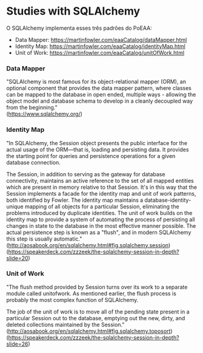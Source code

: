 Studies with SQLAlchemy
===

O SQLAlchemy implementa esses três padrões do PoEAA:
- Data Mapper: https://martinfowler.com/eaaCatalog/dataMapper.html
- Identity Map: https://martinfowler.com/eaaCatalog/identityMap.html
- Unit of Work: https://martinfowler.com/eaaCatalog/unitOfWork.html

### Data Mapper

"SQLAlchemy is most famous for its object-relational mapper (ORM), an optional component that provides the data mapper pattern, where classes can be mapped to the database in open ended, multiple ways - allowing the object model and database schema to develop in a cleanly decoupled way from the beginning."  
(https://www.sqlalchemy.org/)

### Identity Map

"In SQLAlchemy, the Session object presents the public interface for the actual usage of the ORM—that is, loading and persisting data. It provides the starting point for queries and persistence operations for a given database connection.

The Session, in addition to serving as the gateway for database connectivity, maintains an active reference to the set of all mapped entities which are present in memory relative to that Session. It's in this way that the Session implements a facade for the identity map and unit of work patterns, both identified by Fowler. The identity map maintains a database-identity-unique mapping of all objects for a particular Session, eliminating the problems introduced by duplicate identities. The unit of work builds on the identity map to provide a system of automating the process of persisting all changes in state to the database in the most effective manner possible. The actual persistence step is known as a "flush", and in modern SQLAlchemy this step is usually automatic."  
(http://aosabook.org/en/sqlalchemy.html#fig.sqlalchemy.session)  
(https://speakerdeck.com/zzzeek/the-sqlalchemy-session-in-depth?slide=20)

### Unit of Work
"The flush method provided by Session turns over its work to a separate module called unitofwork. As mentioned earlier, the flush process is probably the most complex function of SQLAlchemy.

The job of the unit of work is to move all of the pending state present in a particular Session out to the database, emptying out the new, dirty, and deleted collections maintained by the Session."  
(http://aosabook.org/en/sqlalchemy.html#fig.sqlalchemy.toposort)  
(https://speakerdeck.com/zzzeek/the-sqlalchemy-session-in-depth?slide=26)  